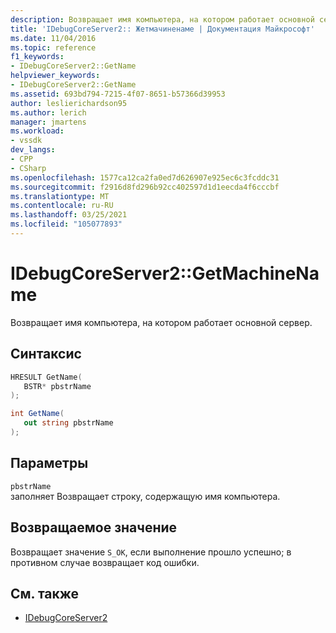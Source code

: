 ```yaml
---
description: Возвращает имя компьютера, на котором работает основной сервер.
title: 'IDebugCoreServer2:: Жетмачиненаме | Документация Майкрософт'
ms.date: 11/04/2016
ms.topic: reference
f1_keywords:
- IDebugCoreServer2::GetName
helpviewer_keywords:
- IDebugCoreServer2::GetName
ms.assetid: 693bd794-7215-4f07-8651-b57366d39953
author: leslierichardson95
ms.author: lerich
manager: jmartens
ms.workload:
- vssdk
dev_langs:
- CPP
- CSharp
ms.openlocfilehash: 1577ca12ca2fa0ed7d626907e925ec6c3fcddc31
ms.sourcegitcommit: f2916d8fd296b92cc402597d1d1eecda4f6cccbf
ms.translationtype: MT
ms.contentlocale: ru-RU
ms.lasthandoff: 03/25/2021
ms.locfileid: "105077893"
---
```

# <a name="idebugcoreserver2getmachinename"></a>IDebugCoreServer2::GetMachineName
Возвращает имя компьютера, на котором работает основной сервер.

## <a name="syntax"></a>Синтаксис

```cpp
HRESULT GetName( 
   BSTR* pbstrName
);
```

```csharp
int GetName( 
   out string pbstrName
);
```

## <a name="parameters"></a>Параметры
`pbstrName`\
заполняет Возвращает строку, содержащую имя компьютера.

## <a name="return-value"></a>Возвращаемое значение
 Возвращает значение `S_OK`, если выполнение прошло успешно; в противном случае возвращает код ошибки.

## <a name="see-also"></a>См. также
- [IDebugCoreServer2](../../../extensibility/debugger/reference/idebugcoreserver2.md)
